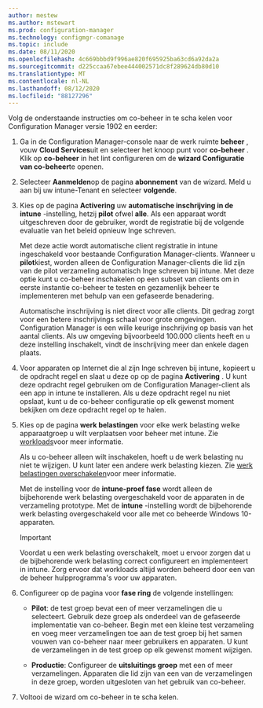 ```yaml
---
author: mestew
ms.author: mstewart
ms.prod: configuration-manager
ms.technology: configmgr-comanage
ms.topic: include
ms.date: 08/11/2020
ms.openlocfilehash: 4c669bbbd9f996ae820f695925ba63cd6a92da2a
ms.sourcegitcommit: d225ccaa67ebee444002571dc8f289624db80d10
ms.translationtype: MT
ms.contentlocale: nl-NL
ms.lasthandoff: 08/12/2020
ms.locfileid: "88127296"
---
```

<!--Don't apply H2/H3 in this include file since they are context driven by article-->
Volg de onderstaande instructies om co-beheer in te scha kelen voor Configuration Manager versie 1902 en eerder:

1. Ga in de Configuration Manager-console naar de werk ruimte **beheer** , vouw **Cloud Services**uit en selecteer het knoop punt voor **co-beheer** . Klik op **co-beheer** in het lint configureren om de **wizard Configuratie van co-beheer**te openen.

2. Selecteer **Aanmelden**op de pagina **abonnement** van de wizard. Meld u aan bij uw intune-Tenant en selecteer **volgende**.  

3. Kies op de pagina **Activering** uw **automatische inschrijving in de intune** -instelling, hetzij **pilot** ofwel **alle**. Als een apparaat wordt uitgeschreven door de gebruiker, wordt de registratie bij de volgende evaluatie van het beleid opnieuw Inge schreven. <!--3330596--> 

    Met deze actie wordt automatische client registratie in intune ingeschakeld voor bestaande Configuration Manager-clients. Wanneer u **pilot**kiest, worden alleen de Configuration Manager-clients die lid zijn van de pilot verzameling automatisch Inge schreven bij intune. Met deze optie kunt u co-beheer inschakelen op een subset van clients om in eerste instantie co-beheer te testen en gezamenlijk beheer te implementeren met behulp van een gefaseerde benadering. 

    Automatische inschrijving is niet direct voor alle clients. Dit gedrag zorgt voor een betere inschrijvings schaal voor grote omgevingen. Configuration Manager is een wille keurige inschrijving op basis van het aantal clients. Als uw omgeving bijvoorbeeld 100.000 clients heeft en u deze instelling inschakelt, vindt de inschrijving meer dan enkele dagen plaats.<!--1358003-->  

4. Voor apparaten op Internet die al zijn Inge schreven bij intune, kopieert u de opdracht regel en slaat u deze op op de pagina **Activering** . U kunt deze opdracht regel gebruiken om de Configuration Manager-client als een app in intune te installeren. Als u deze opdracht regel nu niet opslaat, kunt u de co-beheer configuratie op elk gewenst moment bekijken om deze opdracht regel op te halen.

5. Kies op de pagina **werk belastingen** voor elke werk belasting welke apparaatgroep u wilt verplaatsen voor beheer met intune. Zie [workloads](../workloads.md)voor meer informatie.  

    Als u co-beheer alleen wilt inschakelen, hoeft u de werk belasting nu niet te wijzigen. U kunt later een andere werk belasting kiezen. Zie [werk belastingen overschakelen](../how-to-switch-workloads.md)voor meer informatie.  

    Met de instelling voor de **intune-proef fase** wordt alleen de bijbehorende werk belasting overgeschakeld voor de apparaten in de verzameling prototype. Met de **intune** -instelling wordt de bijbehorende werk belasting overgeschakeld voor alle met co beheerde Windows 10-apparaten.  

    > [!Important]
    > Voordat u een werk belasting overschakelt, moet u ervoor zorgen dat u de bijbehorende werk belasting correct configureert en implementeert in intune. Zorg ervoor dat workloads altijd worden beheerd door een van de beheer hulpprogramma's voor uw apparaten.  

6. Configureer op de pagina voor **fase ring** de volgende instellingen:  

    - **Pilot**: de test groep bevat een of meer verzamelingen die u selecteert. Gebruik deze groep als onderdeel van de gefaseerde implementatie van co-beheer. Begin met een kleine test verzameling en voeg meer verzamelingen toe aan de test groep bij het samen vouwen van co-beheer naar meer gebruikers en apparaten. U kunt de verzamelingen in de test groep op elk gewenst moment wijzigen.  

    - **Productie**: Configureer de **uitsluitings groep** met een of meer verzamelingen. Apparaten die lid zijn van een van de verzamelingen in deze groep, worden uitgesloten van het gebruik van co-beheer.  

7. Voltooi de wizard om co-beheer in te scha kelen.  
